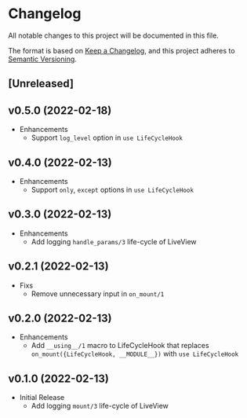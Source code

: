 # Changelog

All notable changes to this project will be documented in this file.

The format is based on [Keep a Changelog](https://keepachangelog.com/en/1.0.0/),
and this project adheres to [Semantic Versioning](https://semver.org/spec/v2.0.0.html).

## [Unreleased]

## v0.5.0 (2022-02-18)

- Enhancements
  - Support `log_level` option in `use LifeCycleHook`

## v0.4.0 (2022-02-13)

- Enhancements
  - Support `only`, `except` options in `use LifeCycleHook`

## v0.3.0 (2022-02-13)

- Enhancements
  - Add logging `handle_params/3` life-cycle of LiveView

## v0.2.1 (2022-02-13)

- Fixs
  - Remove unnecessary input in `on_mount/1`

## v0.2.0 (2022-02-13)

- Enhancements
  - Add `__using__/1` macro to LifeCycleHook that replaces `on_mount({LifeCycleHook, __MODULE__})` with `use LifeCycleHook`

## v0.1.0 (2022-02-13)

- Initial Release
  - Add logging `mount/3` life-cycle of LiveView

